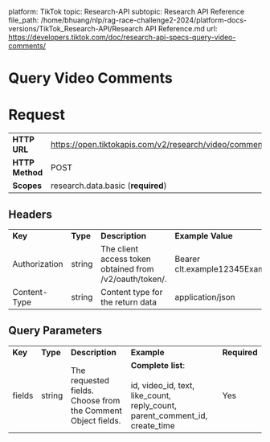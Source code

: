 platform: TikTok
topic: Research-API
subtopic: Research API Reference
file_path: /home/bhuang/nlp/rag-race-challenge2-2024/platform-docs-versions/TikTok_Research-API/Research API Reference.md
url: https://developers.tiktok.com/doc/research-api-specs-query-video-comments/

# Query Video Comments

# Request

|     |     |
| --- | --- |
| **HTTP** **URL** | https://open.tiktokapis.com/v2/research/video/comment/list/ |
| **HTTP Method** | POST |
| **Scopes** | research.data.basic (**required**) |

## Headers

|     |     |     |     |
| --- | --- | --- | --- |
| **Key** | **Type** | **Description** | **Example Value** |
| Authorization | string | The client access token obtained from /v2/oauth/token/. | Bearer clt.example12345Example12345Example |
| Content-Type | string | Content type for the return data | application/json |

## Query Parameters

|     |     |     |     |     |
| --- | --- | --- | --- | --- |
| **Key** | **Type** | **Description** | **Example** | **Required** |
| fields | string | The requested fields. Choose from the Comment Object fields. | **Complete list**:<br><br>id, video\_id, text, like\_count, reply\_count, parent\_comment\_id, create\_time | Yes |